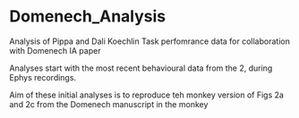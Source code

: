 # Domenech_Analysis

Analysis of Pippa and Dali Koechlin Task perfomrance data for collaboration with Domenech IA paper

Analyses start with the most recent behavioural data from the 2, during Ephys recordings.

Aim of these initial analyses is to reproduce teh monkey version of Figs 2a and 2c from the Domenech manuscript in the monkey
